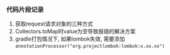 ### 代码片段记录

1. 获取request请求对象的三种方式
2. Collectors.toMap时value为空导致报错的解决方案
3. gradle打包情况下, 如果lombok失效, 需要添加 `annotationProcessor("org.projectlombok:lombok:x.xx.xx")`
